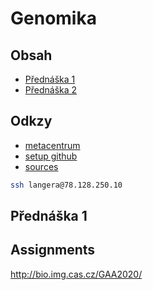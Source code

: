 # Genomika

## Obsah

- [Přednáška 1](#přednáška-1)
- [Přednáška 2](#přednáška-2)

## Odkzy

- [metacentrum](https://dashboard.cloud.muni.cz/)
- [setup github](https://github.com/bio-platform/bio-class/blob/master/doc/user/launch-in-personal-project.md)
- [sources](http://bio.img.cas.cz/GAA2020/)

```sh
ssh langera@78.128.250.10
```


## Přednáška 1

## Assignments

http://bio.img.cas.cz/GAA2020/